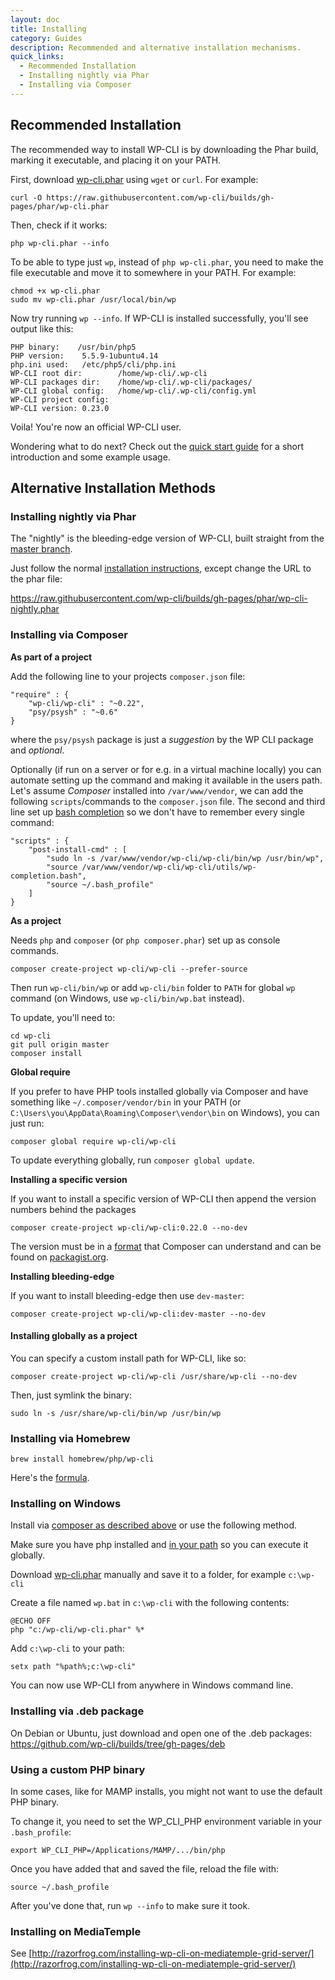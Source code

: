 ```yaml
---
layout: doc
title: Installing
category: Guides
description: Recommended and alternative installation mechanisms.
quick_links:
  - Recommended Installation
  - Installing nightly via Phar
  - Installing via Composer
---
```


## Recommended Installation

The recommended way to install WP-CLI is by downloading the Phar build, marking it executable, and placing it on your PATH.

First, download [wp-cli.phar](https://raw.github.com/wp-cli/builds/gh-pages/phar/wp-cli.phar) using `wget` or `curl`. For example:

~~~
curl -O https://raw.githubusercontent.com/wp-cli/builds/gh-pages/phar/wp-cli.phar
~~~

Then, check if it works:

~~~
php wp-cli.phar --info
~~~

To be able to type just `wp`, instead of `php wp-cli.phar`, you need to make the file executable and move it to somewhere in your PATH. For example:

~~~
chmod +x wp-cli.phar
sudo mv wp-cli.phar /usr/local/bin/wp
~~~

Now try running `wp --info`. If WP-CLI is installed successfully, you'll see output like this:

~~~
PHP binary:    /usr/bin/php5
PHP version:    5.5.9-1ubuntu4.14
php.ini used:   /etc/php5/cli/php.ini
WP-CLI root dir:        /home/wp-cli/.wp-cli
WP-CLI packages dir:    /home/wp-cli/.wp-cli/packages/
WP-CLI global config:   /home/wp-cli/.wp-cli/config.yml
WP-CLI project config:
WP-CLI version: 0.23.0
~~~

Voila! You're now an official WP-CLI user.

Wondering what to do next? Check out the [quick start guide](/docs/quick-start/) for a short introduction and some example usage.

## Alternative Installation Methods

### Installing nightly via Phar

The "nightly" is the bleeding-edge version of WP-CLI, built straight from the [master branch](https://github.com/wp-cli/wp-cli/commits/master).

Just follow the normal [installation instructions](/#install), except change the URL to the phar file:

<https://raw.githubusercontent.com/wp-cli/builds/gh-pages/phar/wp-cli-nightly.phar>

### Installing via Composer

**As part of a project**

Add the following line to your projects `composer.json` file:

    "require" : {
    	"wp-cli/wp-cli" : "~0.22",
    	"psy/psysh" : "~0.6"
    }

where the `psy/psysh` package is just a _suggestion_ by the WP CLI package and _optional_.

Optionally (if run on a server or for e.g. in a virtual machine locally) you can automate setting up the command and making it available in the users path. Let's assume _Composer_ installed into `/var/www/vendor`, we can add the following `scripts`/commands to the `composer.json` file. The second and third line set up [bash completion](https://github.com/wp-cli/wp-cli/blob/master/utils/wp-completion.bash) so we don't have to remember every single command:

    "scripts" : {
    	"post-install-cmd" : [
    		"sudo ln -s /var/www/vendor/wp-cli/wp-cli/bin/wp /usr/bin/wp",
    		"source /var/www/vendor/wp-cli/wp-cli/utils/wp-completion.bash",
    		"source ~/.bash_profile"
    	]
    }

**As a project**

Needs `php` and `composer` (or `php composer.phar`) set up as console commands.

    composer create-project wp-cli/wp-cli --prefer-source

Then run `wp-cli/bin/wp` or add `wp-cli/bin` folder to `PATH` for global `wp` command (on Windows, use `wp-cli/bin/wp.bat` instead).

To update, you'll need to:

    cd wp-cli
    git pull origin master
    composer install

**Global require**

If you prefer to have PHP tools installed globally via Composer and have something like `~/.composer/vendor/bin` in your PATH (or `C:\Users\you\AppData\Roaming\Composer\vendor\bin` on Windows), you can just run:

    composer global require wp-cli/wp-cli

To update everything globally, run `composer global update`.

**Installing a specific version**

If you want to install a specific version of WP-CLI then append the version numbers behind the packages


    composer create-project wp-cli/wp-cli:0.22.0 --no-dev

The version must be in a [format](https://getcomposer.org/doc/04-schema.md#version) that Composer can understand and can be found on [packagist.org](https://packagist.org/packages/wp-cli/wp-cli).

**Installing bleeding-edge**

If you want to install bleeding-edge then use `dev-master`:

    composer create-project wp-cli/wp-cli:dev-master --no-dev

#### Installing globally as a project

You can specify a custom install path for WP-CLI, like so:

    composer create-project wp-cli/wp-cli /usr/share/wp-cli --no-dev

Then, just symlink the binary:

    sudo ln -s /usr/share/wp-cli/bin/wp /usr/bin/wp

### Installing via Homebrew

    brew install homebrew/php/wp-cli

Here's the [formula](https://github.com/homebrew/homebrew-php/blob/master/Formula/wp-cli.rb).

### Installing on Windows

Install via [composer as described above](#installing-via-composer) or use the following method.

Make sure you have php installed and [in your path](http://php.net/manual/en/faq.installation.php#faq.installation.addtopath) so you can execute it globally.

Download [wp-cli.phar](https://raw.github.com/wp-cli/builds/gh-pages/phar/wp-cli.phar) manually and save it to a folder, for example `c:\wp-cli`

Create a file named `wp.bat` in `c:\wp-cli` with the following contents:

    @ECHO OFF
    php "c:/wp-cli/wp-cli.phar" %*

Add `c:\wp-cli` to your path:

    setx path "%path%;c:\wp-cli"

You can now use WP-CLI from anywhere in Windows command line.

### Installing via .deb package

On Debian or Ubuntu, just download and open one of the .deb packages: <https://github.com/wp-cli/builds/tree/gh-pages/deb>


### Using a custom PHP binary

In some cases, like for MAMP installs, you might not want to use the default PHP binary.

To change it, you need to set the WP_CLI_PHP environment variable in your `.bash_profile`:

    export WP_CLI_PHP=/Applications/MAMP/.../bin/php

Once you have added that and saved the file, reload the file with:

    source ~/.bash_profile

After you've done that, run `wp --info` to make sure it took.

### Installing on MediaTemple

See [http://razorfrog.com/installing-wp-cli-on-mediatemple-grid-server/](http://razorfrog.com/installing-wp-cli-on-mediatemple-grid-server/)
